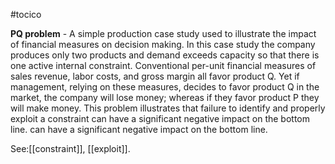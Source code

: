 #tocico

<b>PQ problem</b> - A simple production case study used to illustrate the impact of financial measures on decision making. In this case study the company produces only two products and demand exceeds capacity so that there is one active internal constraint. Conventional per-unit financial measures of sales revenue, labor costs, and gross margin all favor product Q. Yet if management, relying on these measures, decides to favor product Q in the market, the company will lose money; whereas if they favor product P they will make money. This problem illustrates that failure to identify and properly exploit a constraint can have a significant negative impact on the bottom line. can have a significant negative impact on the bottom line. 



See:[[constraint]], [[exploit]].
